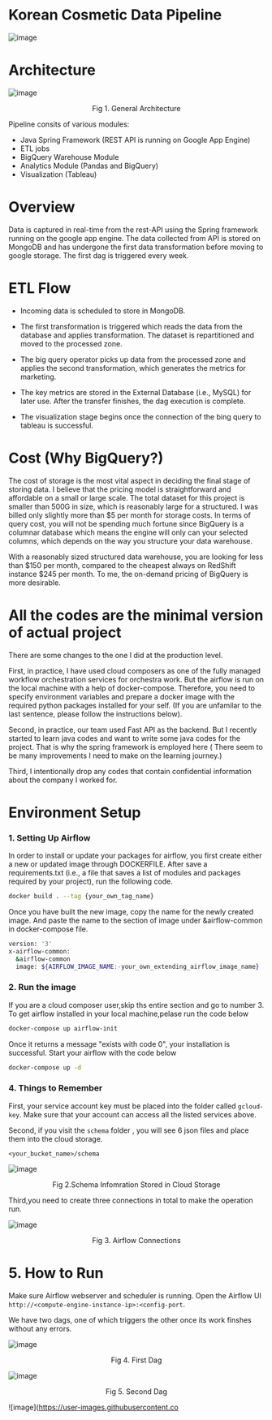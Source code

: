 # Korean Cosmetic Data Pipeline

![image](https://user-images.githubusercontent.com/53164959/211179000-201fd640-376e-4c3a-8644-7cd615011e9b.png)


# Architecture 
![image](https://user-images.githubusercontent.com/53164959/211186084-00b58740-86e9-4813-9226-03a2025d99ef.png)
<p align='center'>Fig 1. General Architecture</p>



Pipeline consits of various modules:

- Java Spring Framework (REST API is running on Google App Engine) 
- ETL jobs
- BigQuery Warehouse Module
- Analytics Module (Pandas and BigQuery)
- Visualization (Tableau)





# Overview

Data is captured in real-time from the rest-API using the Spring framework running on the google app engine. The data collected from API is stored on MongoDB and has undergone the first data transformation before moving to google storage. The first dag is triggered every week. 

# ETL Flow

 - Incoming data is scheduled to store in MongoDB. 
 
 - The first transformation is triggered which reads the data from the database and applies transformation. The dataset is repartitioned and moved to the processed
    zone.
    
 - The big query operator picks up data from the processed zone and applies the second transformation, which generates the metrics for marketing. 
 
 - The key metrics are stored in the External Database (i.e., MySQL) for later use. After the transfer finishes, the dag execution is complete. 
 
 - The visualization stage begins once the connection of the bing query to tableau is successful. 

# Cost (Why BigQuery?)

The cost of storage is the most vital aspect in deciding the final stage of storing data. I believe that the pricing model is straightforward and affordable on a small or large scale. The total dataset for this project is smaller than 500G in size, which is reasonably large for a structured. I was billed only slightly more than $5 per month for storage costs. In terms of query cost, you will not be spending much fortune since BigQuery is a columnar database which means the engine will only can your selected columns, which depends on the way you structure your data warehouse. 

With a reasonably sized structured data warehouse, you are looking for less than $150 per month, compared to the cheapest always on RedShift instance $245 per month. To me, the on-demand pricing of BigQuery is more desirable. 

# All the codes are the minimal version of actual project

There are some changes to the one I did at the production level.

First, in practice, I have used cloud composers as one of the fully managed workflow orchestration services for orchestra work. But the airflow is run on the local machine with a help of docker-compose. Therefore, you need to specify environment variables and prepare a docker image with the required python packages installed for your self. (If you are unfamilar to the last sentence, please follow the instructions below). 

Second, in practice, our team used Fast API as the backend. But I recently started to learn java codes and want to write some java codes for the project. That is why the spring framework is employed here ( There seem to be many improvements I need to make on the learning journey.)

Third, I  intentionally drop any codes that contain confidential information about the company I worked for. 

# Environment Setup

### 1. Setting Up Airflow

In order to install or update your packages for airflow, you first create either a new or updated image through DOCKERFILE. After save a requirements.txt (i.e., a file that saves a list of modules and packages required by your project), run the following code.

```sh
docker build . --tag {your_own_tag_name}

```
Once you have built the new image, copy the name for the newly created image. And paste the name to the section of image under &airflow-common in docker-compose file.

```sh
version: '3'
x-airflow-common:
  &airflow-common
  image: ${AIRFLOW_IMAGE_NAME:-your_own_extending_airflow_image_name}

```

### 2. Run the image

If you are a cloud composer user,skip ths entire section and go to number 3.
To get airflow installed in your local machine,pelase run the code below

```sh
docker-compose up airflow-init
```
Once it returns a message "exists with code 0", your installation is successful.
Start your airflow with the code below

```sh
docker-compose up -d
```




### 4. Things to Remember

First, your service account key must be placed into the folder called `gcloud-key`. Make sure that your account can access all the listed services above. 

Second, if you visit the `schema` folder , you will see 6 json files and place them into the cloud storage.

```
<your_bucket_name>/schema
```
![image](https://user-images.githubusercontent.com/53164959/211186850-0db2d31d-7228-4f1a-bf51-d9c1998b4c72.png)
<p align='center'>Fig 2.Schema Infomration Stored in Cloud Storage</p>


Third,you need to create three connections in total to make the operation run. 

![image](https://user-images.githubusercontent.com/53164959/211187179-baa88193-a5ef-41f8-b5ed-9e289385bea4.png)
<p align='center'>Fig 3. Airflow Connections </p>


# 5. How to Run
Make sure Airflow webserver and scheduler is running. Open the Airflow UI `http://<compute-engine-instance-ip>:<config-port`.

We have two dags, one of which triggers the other once its work finshes without any errors. 

![image](https://user-images.githubusercontent.com/53164959/211186703-09813bf0-829b-41a2-8e2f-e8409c993d95.png)
<p align='center'>Fig 4. First Dag </p>

![image](https://user-images.githubusercontent.com/53164959/211187311-97969e1e-6414-4438-90b2-77469fad38e5.png)
<p align='center'>Fig 5. Second Dag </p>


![image](https://user-images.githubusercontent.co
